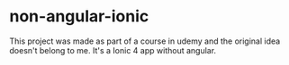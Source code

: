 # non-angular-ionic

This project was made as part of a course in udemy and the original idea doesn't belong to me.
It's a Ionic 4 app without angular.
